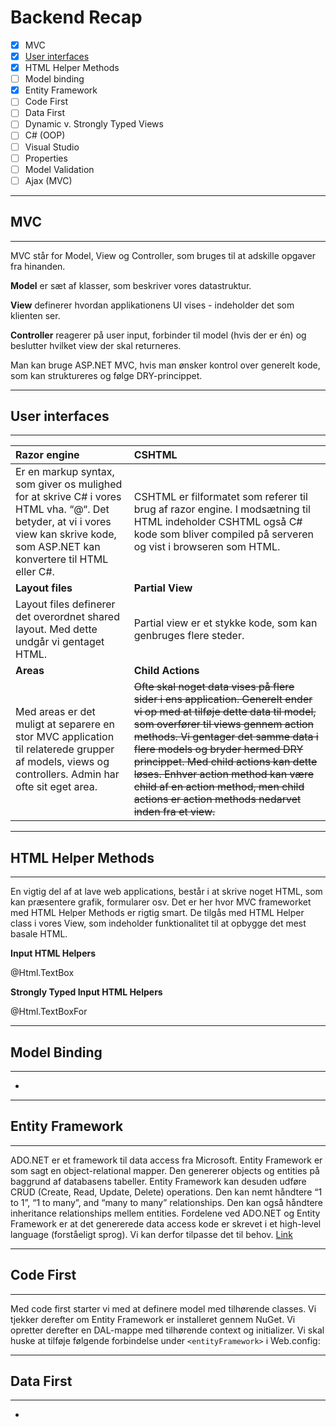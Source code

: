 # Backend Recap

* [x] MVC
* [x] [User interfaces](http://steffenp.dk/weblog/user-interfaces-with-asp-net/)
* [x] HTML Helper Methods
* [ ] Model binding
* [x] Entity Framework
* [ ] Code First
* [ ] Data First
* [ ] Dynamic v. Strongly Typed Views
* [ ] C\# \(OOP\)
* [ ] Visual Studio
* [ ] Properties
* [ ] Model Validation
* [ ] Ajax \(MVC\)

---

## MVC

---

MVC står for Model, View og Controller, som bruges til at adskille opgaver fra hinanden.

**Model** er sæt af klasser, som beskriver vores datastruktur.

**View** definerer hvordan applikationens UI vises - indeholder det som klienten ser.

**Controller** reagerer på user input, forbinder til model \(hvis der er én\) og beslutter hvilket view der skal returneres.

Man kan bruge ASP.NET MVC, hvis man ønsker kontrol over generelt kode, som kan struktureres og følge DRY-princippet.

---

## User interfaces

---

| **Razor engine** | **CSHTML** |
| :--- | :--- |
| Er en markup syntax, som giver os mulighed for at skrive C\# i vores HTML vha. “@“. Det betyder, at vi i vores view kan skrive kode, som ASP.NET kan konvertere til HTML eller C\#. | CSHTML er filformatet som referer til brug af razor engine. I modsætning til HTML indeholder CSHTML også C\# kode som bliver compiled på serveren og vist i browseren som HTML. |
| **Layout files** | **Partial View** |
| Layout files definerer det overordnet shared layout. Med dette undgår vi gentaget HTML. | Partial view er et stykke kode, som kan genbruges flere steder. |
| **Areas** | **Child Actions** |
| Med areas er det muligt at separere en stor MVC application til relaterede grupper af models, views og controllers. Admin har ofte sit eget area. | ~~Ofte skal noget data vises på flere sider i ens application. Generelt ender vi op med at tilføje dette data til model, som overfører til views gennem action methods. Vi gentager det samme data i flere models og bryder hermed DRY princippet. Med child actions kan dette løses. Enhver action method kan være child af en action method, men child actions er action methods nedarvet inden fra et view.~~ |

---

## HTML Helper Methods

---

En vigtig del af at lave web applications, består i at skrive noget HTML, som kan præsentere grafik, formularer osv. Det er her hvor MVC frameworket med HTML Helper Methods er rigtig smart. De tilgås med HTML Helper class i vores View, som indeholder funktionalitet til at opbygge det mest basale HTML.

**Input HTML Helpers**

@Html.TextBox

**Strongly Typed Input HTML Helpers**

@Html.TextBoxFor

---

## Model Binding

---

-

---

## Entity Framework

---

ADO.NET er et framework til data access fra Microsoft. Entity Framework er som sagt en object-relational mapper. Den genererer objects og entities på baggrund af databasens tabeller. Entity Framework kan desuden udføre CRUD \(Create, Read, Update, Delete\) operations. Den kan nemt håndtere “1 to 1”, “1 to many”, and “many to many” relationships. Den kan også håndtere inheritance relationships mellem entities. Fordelene ved ADO.NET og Entity Framework er at det genererede data access kode er skrevet i et high-level language \(forståeligt sprog\). Vi kan derfor tilpasse det til behov. [Link](https://www.codeproject.com/articles/363040/an-introduction-to-entity-framework-for-absolute-b)

---

## Code First

---

Med code first starter vi med at definere model med tilhørende classes. Vi tjekker derefter om Entity Framework er installeret gennem NuGet. Vi opretter derefter en DAL-mappe med tilhørende context og initializer. Vi skal huske at tilføje følgende forbindelse under `<entityFramework>` i Web.config:



---

## Data First

---

-

